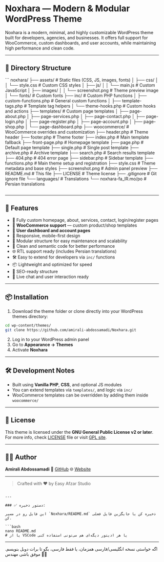 # Noxhara — Modern & Modular WordPress Theme

Noxhara is a modern, minimal, and highly customizable WordPress theme built for developers, agencies, and businesses. It offers full support for WooCommerce, custom dashboards, and user accounts, while maintaining high performance and clean code.

---
## 📁 Directory Structure
‍‍‍‍‍‍```
    noxhara/
    ├── assets/                      # Static files (CSS, JS, images, fonts)
    │   ├── css/
    │   │   └── style.css            # Custom CSS styles
    │   ├── js/
    │   │   └── main.js              # Custom JavaScript
    │   ├── images/
    │   │   └── screenshot.png       # Theme preview image
    │   └── fonts/                   # Custom fonts
    ├── inc/                         # Custom PHP functions
    │   ├── custom-functions.php     # General custom functions
    │   ├── template-tags.php        # Template tag helpers
    │   └── theme-hooks.php          # Custom hooks and actions
    ├── templates/                   # Custom page templates
    │   ├── page-about.php
    │   ├── page-services.php
    │   ├── page-contact.php
    │   ├── page-login.php
    │   ├── page-register.php
    │   ├── page-account.php
    │   ├── page-shop.php
    │   └── page-dashboard.php
    ├── woocommerce/                 # WooCommerce overrides and customization
    ├── header.php                   # Theme header
    ├── footer.php                   # Theme footer
    ├── index.php                    # Main template fallback
    ├── front-page.php               # Homepage template
    ├── page.php                     # Default page template
    ├── single.php                   # Single post template
    ├── archive.php                  # Archive template
    ├── search.php                   # Search results template
    ├── 404.php                      # 404 error page
    ├── sidebar.php                  # Sidebar template
    ├── functions.php                # Main theme setup and registration
    ├── style.css                    # Theme metadata and base styles
    ├── screenshot.png               # Admin panel preview
    ├── README.md                    # This file
    ├── LICENSE                      # Theme license
    ├── .gitignore                   # Git ignore file
    └── languages/                   # Translations
    └── noxhara-fa\_IR.mo/po      # Persian translations
```
````

---

## 🚀 Features

- 🎨 Fully custom homepage, about, services, contact, login/register pages
- 🛒 **WooCommerce support** — custom product/shop templates
- 👤 **User dashboard and account pages**
- 📱 Responsive, mobile-first design
- 🧩 Modular structure for easy maintenance and scalability
- 🧠 Clean and semantic code for better performance
- 🌐 RTL support ready (includes Persian translations)
- 🛠️ Easy to extend for developers via `inc/` functions
- 📦 Lightweight and optimized for speed
- 🎯 SEO-ready structure
- 💬 Live chat and user interaction ready

---

## 📦 Installation

1. Download the theme folder or clone directly into your WordPress themes directory:

```bash
cd wp-content/themes/
git clone https://github.com/amirali-abdossamadi/Noxhara.git
````

2. Log in to your WordPress admin panel
3. Go to **Appearance → Themes**
4. Activate **Noxhara**

---

## 🛠️ Development Notes

* Built using **Vanilla PHP**, **CSS**, and optional JS modules
* You can extend templates via `templates/`, and logic via `inc/`
* WooCommerce templates can be overridden by adding them inside `woocommerce/`

---

## 📜 License

This theme is licensed under the **GNU General Public License v2 or later**.
For more info, check [LICENSE](LICENSE) file or visit [GPL site](https://www.gnu.org/licenses/gpl-2.0.html).

---

## 🙋‍♂️ Author

**Amirali Abdossamadi**
🔗 [GitHub](https://github.com/amirali-abdossamadi)
🌐 [Website](https://yourwebsite.com)

---

> Crafted with ❤️ by Easy Afzar Studio

````

---

### ✅ دستور ذخیره:

این فایل رو در مسیر `Noxhara/README.md` ذخیره کن یا جایگزین فایل فعلی کن.

```bash
nano README.md
# یا از VSCode یا هر ادیتور دیگه‌ای هم می‌تونی استفاده کنی
````

---

اگه خواستی نسخه انگلیسی/فارسی همزمان، یا فقط فارسی، بگو تا برات دوبل بنویسم. موفق باشی مهندس 💼💪
